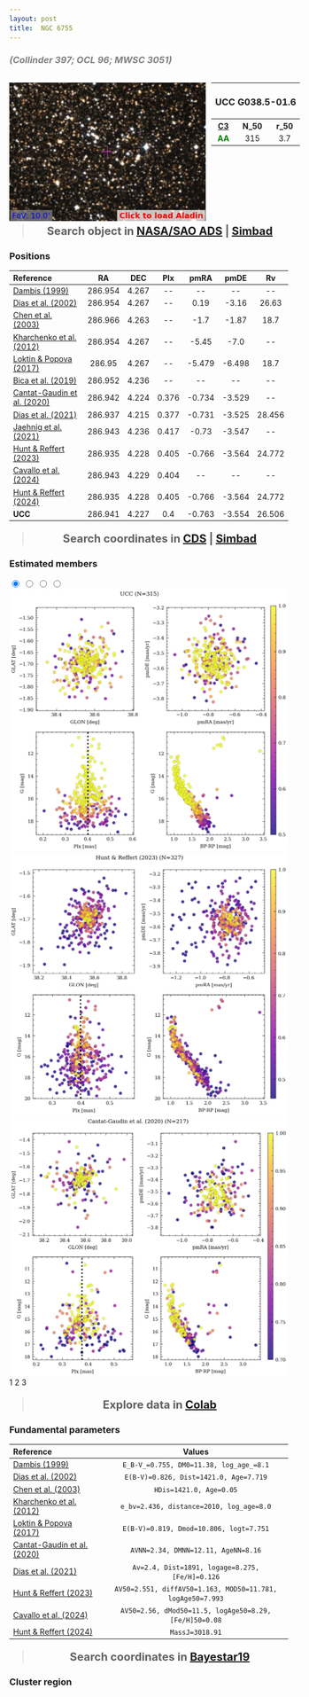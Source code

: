 ```yaml
---
layout: post
title:  NGC 6755
---
```

<h3><span style="color: #808080;"><i>(Collinder 397; OCL 96; MWSC 3051)</i></span></h3><div style="display: flex; justify-content: space-between; width:720px;height:250px">
<div style="text-align: center;">

<!-- Static image + data attributes for FOV and target -->
<img id="aladin_img"
     data-umami-event="aladin_load"
     src="https://raw.githubusercontent.com/ucc23/Q1N/main/plots/aladin/ngc6755.webp"
     alt="Click to load Aladin Lite" 
     style="width:355px;height:250px; cursor: pointer;"
     data-fov="0.123" 
     data-target="286.941 4.227"/>
<!-- Div to contain Aladin Lite viewer -->
<div id="aladin-lite-div" style="width:355px;height:250px;display:none;"></div>
<!-- Aladin Lite script (will be loaded after the image is clicked) -->
<script src="{{ site.baseurl }}/scripts/aladin_load.js"></script>

</div>
<!-- Left block -->

<table style="width:355px;height:250px;">
  <!-- Row 1 (title) -->
  <tr>
    <td colspan="5"><h3>UCC G038.5-01.6</h3></td>
  </tr>
  <!-- Row 2 -->
  <tr>
    <th style="text-align: center;"><a href="https://ucc.ar/faq#what-is-the-c3-parameter" title="Combined class">C3</a></th>
    <th style="text-align: center;"><div title="Stars with membership probability >50%">N_50</div></th>
    <th style="text-align: center;"><div title="Radius that contains half the members [arcmin]">r_50</div></th>
  </tr>
  <!-- Row 3 -->
  <tr>
    <td style="text-align: center;"><span style="color: green; font-weight: bold;">A</span><span style="color: green; font-weight: bold;">A</span></td>
    <td style="text-align: center;">315</td>
    <td style="text-align: center;">3.7</td>
  </tr>
</table>
</div>

> <p style="text-align:center; font-weight: bold; font-size:20px">Search object in <a data-umami-event="nasa_search" href="https://ui.adsabs.harvard.edu/search/q=%20collection%3Aastronomy%20body%3A%22NGC%206755%22&sort=date%20desc%2C%20bibcode%20desc&p_=0" target="_blank">NASA/SAO ADS</a> | <a data-umami-event="simbad_search" href="https://simbad.cds.unistra.fr/simbad/sim-id-refs?Ident=ngc6755" target="_blank">Simbad</a></p>


### Positions

| Reference    | RA    | DEC   | Plx  | pmRA  | pmDE   |  Rv  |
| :---         | :---: | :---: | :---: | :---: | :---: | :---: |
|[Dambis (1999)](https://ui.adsabs.harvard.edu/abs/1999AstL...25....7D) | 286.954 | 4.267 | -- | -- | -- | -- |
|[Dias et al. (2002)](https://ui.adsabs.harvard.edu/abs/2002A%26A...389..871D) | 286.954 | 4.267 | -- | 0.19 | -3.16 | 26.63 |
|[Chen et al. (2003)](https://ui.adsabs.harvard.edu/abs/2003AJ....125.1397C) | 286.966 | 4.263 | -- | -1.7 | -1.87 | 18.7 |
|[Kharchenko et al. (2012)](https://ui.adsabs.harvard.edu/abs/2012A%26A...543A.156K) | 286.954 | 4.267 | -- | -5.45 | -7.0 | -- |
|[Loktin & Popova (2017)](https://ui.adsabs.harvard.edu/abs/2017AstBu..72..257L) | 286.95 | 4.267 | -- | -5.479 | -6.498 | 18.7 |
|[Bica et al. (2019)](https://ui.adsabs.harvard.edu/abs/2019AJ....157...12B) | 286.952 | 4.236 | -- | -- | -- | -- |
|[Cantat-Gaudin et al. (2020)](https://ui.adsabs.harvard.edu/abs/2020A%26A...640A...1C) | 286.942 | 4.224 | 0.376 | -0.734 | -3.529 | -- |
|[Dias et al. (2021)](https://ui.adsabs.harvard.edu/abs/2021MNRAS.504..356D) | 286.937 | 4.215 | 0.377 | -0.731 | -3.525 | 28.456 |
|[Jaehnig et al. (2021)](https://ui.adsabs.harvard.edu/abs/2021ApJ...923..129J) | 286.943 | 4.236 | 0.417 | -0.73 | -3.547 | -- |
|[Hunt & Reffert (2023)](https://ui.adsabs.harvard.edu/abs/2023A%26A...673A.114H) | 286.935 | 4.228 | 0.405 | -0.766 | -3.564 | 24.772 |
|[Cavallo et al. (2024)](https://ui.adsabs.harvard.edu/abs/2024AJ....167...12C) | 286.943 | 4.229 | 0.404 | -- | -- | -- |
|[Hunt & Reffert (2024)](https://ui.adsabs.harvard.edu/abs/2024A%26A...686A..42H) | 286.935 | 4.228 | 0.405 | -0.766 | -3.564 | 24.772 |
| **UCC** |286.941 | 4.227 | 0.4 | -0.763 | -3.554 | 26.506 |

> <p style="text-align:center; font-weight: bold; font-size:20px">Search coordinates in <a data-umami-event="cds_coord_search" href="https://cdsportal.u-strasbg.fr/?target=286.941,+4.227" target="_blank">CDS</a> | <a data-umami-event="simbad_coord_search" href="https://simbad.cds.unistra.fr/mobile/object_list.html?coord=286.941%204.227&output=json&radius=5&userEntry=ngc6755" target="_blank">Simbad</a></p>

### Estimated members

<div class="carousel">
<input type="radio" name="radio-btn" id="slide1" checked>
<input type="radio" name="radio-btn" id="slide1">
<input type="radio" name="radio-btn" id="slide2">
<input type="radio" name="radio-btn" id="slide3">
<div class="slides">
<div class="slide">
<a href="https://raw.githubusercontent.com/ucc23/Q1N/main/plots/UCC/ngc6755.webp" target="_blank">
<img src="https://raw.githubusercontent.com/ucc23/Q1N/main/plots/UCC/ngc6755.webp" alt="NGC 6755 UCC">
</a>
</div>
<div class="slide">
<a href="https://raw.githubusercontent.com/ucc23/Q1N/main/plots/HUNT23/ngc6755.webp" target="_blank">
<img src="https://raw.githubusercontent.com/ucc23/Q1N/main/plots/HUNT23/ngc6755.webp" alt="NGC 6755 HUNT23">
</a>
</div>
<div class="slide">
<a href="https://raw.githubusercontent.com/ucc23/Q1N/main/plots/CANTAT20/ngc6755.webp" target="_blank">
<img src="https://raw.githubusercontent.com/ucc23/Q1N/main/plots/CANTAT20/ngc6755.webp" alt="NGC 6755 CANTAT20">
</a>
</div>
</div>
<div class="indicators">
<label for="slide1">1</label>
<label for="slide2">2</label>
<label for="slide3">3</label>
</div>
</div>


> <p style="text-align:center; font-weight: bold; font-size:20px">Explore data in <a data-umami-event="colab" href="https://colab.research.google.com/github/ucc23/ucc/blob/main/assets/notebook.ipynb" target="_blank">Colab</a></p>


### Fundamental parameters

| Reference |  Values |
| :---      |  :---:  |
| [Dambis (1999)](https://ui.adsabs.harvard.edu/abs/1999AstL...25....7D) | `E_B-V_=0.755, DM0=11.38, log_age_=8.1` |
| [Dias et al. (2002)](https://ui.adsabs.harvard.edu/abs/2002A%26A...389..871D) | `E(B-V)=0.826, Dist=1421.0, Age=7.719` |
| [Chen et al. (2003)](https://ui.adsabs.harvard.edu/abs/2003AJ....125.1397C) | `HDis=1421.0, Age=0.05` |
| [Kharchenko et al. (2012)](https://ui.adsabs.harvard.edu/abs/2012A%26A...543A.156K) | `e_bv=2.436, distance=2010, log_age=8.0` |
| [Loktin & Popova (2017)](https://ui.adsabs.harvard.edu/abs/2017AstBu..72..257L) | `E(B-V)=0.819, Dmod=10.806, logt=7.751` |
| [Cantat-Gaudin et al. (2020)](https://ui.adsabs.harvard.edu/abs/2020A%26A...640A...1C) | `AVNN=2.34, DMNN=12.11, AgeNN=8.16` |
| [Dias et al. (2021)](https://ui.adsabs.harvard.edu/abs/2021MNRAS.504..356D) | `Av=2.4, Dist=1891, logage=8.275, [Fe/H]=0.126` |
| [Hunt & Reffert (2023)](https://ui.adsabs.harvard.edu/abs/2023A%26A...673A.114H) | `AV50=2.551, diffAV50=1.163, MOD50=11.781, logAge50=7.993` |
| [Cavallo et al. (2024)](https://ui.adsabs.harvard.edu/abs/2024AJ....167...12C) | `AV50=2.56, dMod50=11.5, logAge50=8.29, [Fe/H]50=0.08` |
| [Hunt & Reffert (2024)](https://ui.adsabs.harvard.edu/abs/2024A%26A...686A..42H) | `MassJ=3018.91` |

> <p style="text-align:center; font-weight: bold; font-size:20px">Search coordinates in <a data-umami-event="bayestar" href="http://argonaut.skymaps.info/query?lon=38.556%20&lat=-1.694&coordsys=gal&mapname=bayestar2019" target="_blank">Bayestar19</a></p>


### Cluster region

<html lang="en">
  <body>
    <center>
    <div id="plot-params"
         data-oc-name="ngc6755"
         data-ra-center="286.94"
         data-dec-center="4.22"
         data-rad-deg="3.7"
         data-plx="0.4">
    </div>
    <div id="plot-container">
        <div id="plot"></div>
    </div>
    <script defer type="module" src="{{ site.baseurl }}/scripts/radec_scatter.js"></script>
    </center>
  </body>
</html>
<br>
